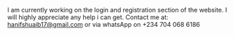 I am currently working on the login and registration section of the website. I will highly appreciate any help i can get.
Contact me at: 
hanifshuaib17@gmail.com or via whatsApp on +234 704 068 6186
